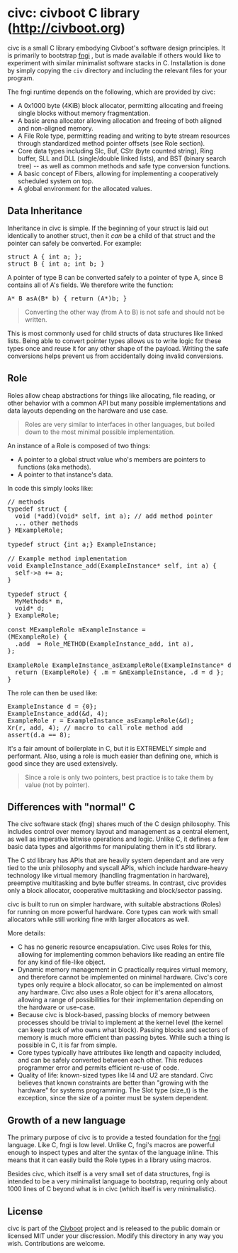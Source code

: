 <div>
<!-- Generated by cxt.py from civ/INFO.cxt -->
<h1>civc: civboot C library (<span><a href="http://civboot.org">http://civboot.org</a></span>)</h1>
civc is a small C library embodying Civboot&#x27;s software design principles. It is primarily to bootstrap 
<span><a href="https://github.com/civboot/fngi">fngi</a></span>
, but is made available if others would like to experiment with similar minimalist software stacks in C. Installation is done by simply copying the 
<code>civ</code>
 directory and including the relevant files for your program.<p>The fngi runtime depends on the following, which are provided by civc: 
<ul><li>A 0x1000 byte (4KiB)  block allocator, permitting allocating and freeing single blocks without memory fragmentation.</li><li>A basic arena allocator allowing allocation and freeing of both aligned and non-aligned memory.</li><li>A File Role type, permitting reading and writing to byte stream resources through standardized method pointer offsets (see Role section).</li><li>Core data types including Slc, Buf, CStr (byte counted string), Ring buffer, SLL and DLL (single/double linked lists), and BST (binary search tree) -- as well as common methods and safe type conversion functions.</li><li>A basic concept of Fibers, allowing for implementing a cooperatively scheduled system on top.</li><li>A global environment for the allocated values.</li></ul>
<h2>Data Inheritance</h2>
Inheritance in civc is simple. If the beginning of your struct is laid out identically to another struct, then it 
<i>can</i>
 be a child of that struct and the pointer can safely be converted. For example:<p>
<pre>struct A { int a; };<br>struct B { int a; int b; }<br></pre>
A pointer of type B can be converted safely to a pointer of type A, since B contains all of A&#x27;s fields. We therefore write the function: 
<pre>A* B_asA(B* b) { return (A*)b; }<br></pre>
<blockquote> Converting the other way (from A to B) is not safe and should not be written. </blockquote>
This is most commonly used for child structs of data structures like linked lists. Being able to convert pointer types allows us to write logic for these types once and reuse it for any other shape of the payload. Writing the safe conversions helps prevent us from accidentally doing invalid conversions.<p>
<h2>Role</h2>
Roles allow cheap abstractions for things like allocating, file reading, or other behavior with a common API but many possible implementations and data layouts depending on the hardware and use case.<p>
<blockquote> Roles are very similar to interfaces in other languages, but boiled down to the most minimal possible implementation. </blockquote>
An instance of a Role is composed of two things: 
<ul><li>A pointer to a global struct value who&#x27;s members are pointers to functions (aka methods).</li><li>A pointer to that instance&#x27;s data.</li></ul>
In code this simply looks like: 
<pre>// methods<br>typedef struct {<br>  void (*add)(void* self, int a); // add method pointer<br>  ... other methods<br>} MExampleRole;<br><br>typedef struct {int a;} ExampleInstance;<br><br>// Example method implementation<br>void ExampleInstance_add(ExampleInstance* self, int a) {<br>  self-&gt;a += a;<br>}<br><br>typedef struct {<br>  MyMethods* m,<br>  void* d;<br>} ExampleRole;<br><br>const MExampleRole mExampleInstance =<br>(MExampleRole) {<br>  .add  = Role_METHOD(ExampleInstance_add, int a),<br>};<br><br>ExampleRole ExampleInstance_asExampleRole(ExampleInstance* d) {<br>  return (ExampleRole) { .m = &amp;mExampleInstance, .d = d };<br>}<br></pre>
The role can then be used like: 
<pre>ExampleInstance d = {0};<br>ExampleInstance_add(&amp;d, 4);<br>ExampleRole r = ExampleInstance_asExampleRole(&amp;d);<br>Xr(r, add, 4); // macro to call role method add<br>assert(d.a == 8);<br></pre>
It&#x27;s a fair amount of boilerplate in C, but it is EXTREMELY simple and performant. Also, using a role is much easier than defining one, which is good since they are used extensively.<p>
<blockquote> Since a role is only two pointers, best practice is to take them by value (not by pointer). </blockquote>
<h2>Differences with &quot;normal&quot; C</h2>
The civc software stack (fngi) shares much of the C design philosophy. This includes control over memory layout and management as a central element, as well as imperative bitwise operations and logic. Unlike C, it defines a few basic data types and algorithms for manipulating them in it&#x27;s std library.<p>The C std library has APIs that are heavily system dependant and are very tied to the unix philosophy and syscall APIs, which include hardware-heavy technology like virtual memory (handling fragmentation in hardware), preemptive multitasking and byte buffer streams. In contrast, civc provides only a block allocator, cooperative multitasking and block/sector passing.<p>civc is built to run on simpler hardware, with suitable abstractions (Roles) for running on more powerful hardware. Core types can work with small allocators while still working fine with larger allocators as well.<p>More details: 
<ul><li>C has no generic resource encapsulation. Civc uses Roles for this, allowing for implementing common behaviors like reading an entire file for any kind of file-like object.</li><li>Dynamic memory management in C practically requires virtual memory, and therefore cannot be implemented on minimal hardware. Civc&#x27;s core types only require a block allocator, so can be implemented on almost any hardware. Civc also uses a Role object for it&#x27;s arena allocators, allowing a range of possibilities for their implementation depending on the hardware or use-case.</li><li>Because civc is block-based, passing blocks of memory between processes should be trivial to implement at the kernel level (the kernel can keep track of who owns what block). Passing blocks and sectors of memory is much more efficient than passing bytes. While such a thing is possible in C, it is far from simple.</li><li>Core types typically have attributes like length and capacity included, and can be safely converted between each other. This reduces programmer error and permits efficient re-use of code.</li><li>Quality of life: known-sized types like I4 and U2 are standard. Civc believes that known constraints are better than &quot;growing with the hardware&quot; for systems programming. The Slot type (size_t) is the exception, since the size of a pointer must be system dependent.</li></ul>
<h2>Growth of a new language</h2>
The primary purpose of civc is to provide a tested foundation for the 
<span><a href="https://github.com/civboot/fngi">fngi</a></span>
 language. Like C, fngi is low level. Unlike C, fngi&#x27;s macros are powerful enough to inspect types and alter the syntax of the language inline. This means that it can easily build the Role types in a library using macros.<p>Besides civc, which itself is a very small set of data structures, fngi is intended to be a very minimalist language to bootstrap, requring only about 1000 lines of C beyond what is in civc (which itself is very minimalistic).<p>
<h2>License</h2>
civc is part of the 
<span><a href="https://civboot.org">Civboot</a></span>
 project and is released to the public domain or licensed MIT under your discression. Modify this directory in any way you wish. Contributions are welcome.<p>


</div>
